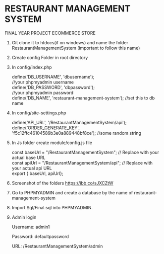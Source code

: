 # RESTAURANT MANAGEMENT SYSTEM

FINAL YEAR PROJECT ECOMMERCE STORE

1. Git clone it to htdocs(if on windows) and name the folder RestaurantManagementSystem (important to follow this name)

2. Create config Folder in root directory

3. In config/index.php
   <?php
   define('DB_HOST', 'localhost'); <br>
   define('DB_USERNAME', 'dbusername');  <br> //your phpmyadmin username <br>
   define('DB_PASSWORD', 'dbpassword');  <br> //your phpmyadmin password <br>
   define('DB_NAME', 'restaurant-management-system'); //set this to db name  <br>


4. In config/site-settings.php
   <?php
   define('BASE_URL', '/RestaurantManagementSystem');  <br>
   define('API_URL', '/RestaurantManagementSystem/api');  <br>
   define('ORDER_GENERATE_KEY', 'f5c12ffc46104589b3e0a889448bf8ce'); //some random string  <br>


5. In Js folder create module/config.js file

   const baseUrl = "/RestaurantManagementSystem"; // Replace with your actual base URL <br>
   const apiUrl = "/RestaurantManagementSystem/api"; // Replace with your actual api URL <br>
   export { baseUrl, apiUrl};

6. Screenshot of the folders https://ibb.co/sJXCZtW

7. Go to PHPMYADMIN and create a database by the name of restaurant-management-system

8. Import Sql/Final.sql into PHPMYADMIN.

9. Admin login

   Username: admin1

   Password: defaultpassword

   URL: /RestaurantManagementSystem/admin
